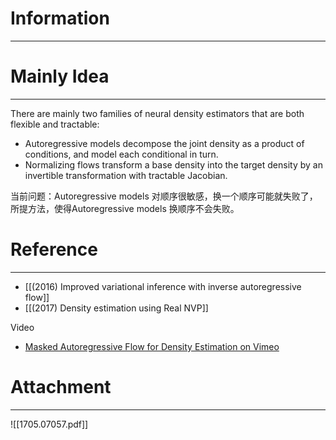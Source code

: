 # Information
---


# Mainly Idea
---
There are mainly two families of neural density estimators that are both flexible and tractable:
- Autoregressive models decompose the joint density as a product of conditions, and model each conditional in turn.
- Normalizing flows transform a base density into the target density by an invertible transformation with tractable Jacobian.

当前问题：Autoregressive models 对顺序很敏感，换一个顺序可能就失败了，所提方法，使得Autoregressive models 换顺序不会失败。

# Reference
---
- [[(2016) Improved variational inference with inverse autoregressive flow]]
- [[(2017) Density estimation using Real NVP]]

Video
- [Masked Autoregressive Flow for Density Estimation on Vimeo](https://vimeo.com/252105837)

# Attachment
---
![[1705.07057.pdf]]